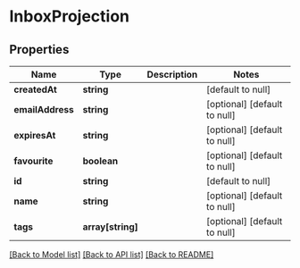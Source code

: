 # InboxProjection

## Properties
Name | Type | Description | Notes
------------ | ------------- | ------------- | -------------
**createdAt** | **string** |  | [default to null]
**emailAddress** | **string** |  | [optional] [default to null]
**expiresAt** | **string** |  | [optional] [default to null]
**favourite** | **boolean** |  | [optional] [default to null]
**id** | **string** |  | [default to null]
**name** | **string** |  | [optional] [default to null]
**tags** | **array[string]** |  | [optional] [default to null]

[[Back to Model list]](../README.md#documentation-for-models) [[Back to API list]](../README.md#documentation-for-api-endpoints) [[Back to README]](../README.md)



